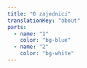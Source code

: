 ```yaml
---
title: "O zajednici"
translationKey: "about"
parts:
  - name: "1"
    color: "bg-blue"
  - name: "2"
    color: "bg-white"
---
```

